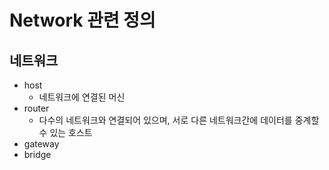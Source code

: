 # Network 관련 정의

## 네트워크

- host
  - 네트워크에 연결된 머신
- router
  - 다수의 네트워크와 연결되어 있으며, 서로 다른 네트워크간에 데이터를 중계할 수 있는 호스트
- gateway
- bridge
